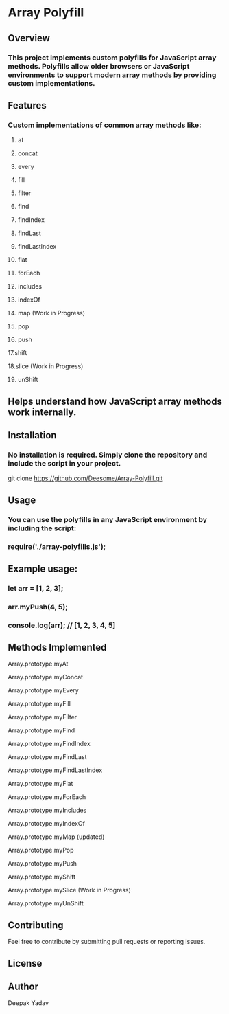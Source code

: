# Array Polyfill

## Overview

### This project implements custom polyfills for JavaScript array methods. Polyfills allow older browsers or JavaScript environments to support modern array methods by providing custom implementations.

## Features

### Custom implementations of common array methods like:

1. at

2. concat

3. every

4. fill

5. filter

6. find

7. findIndex

8. findLast

9. findLastIndex

10. flat

11. forEach

12. includes

13. indexOf

14. map (Work in Progress)

15. pop

16. push

17.shift

18.slice (Work in Progress)

19. unShift

## Helps understand how JavaScript array methods work internally.

## Installation

### No installation is required. Simply clone the repository and include the script in your project.

git clone https://github.com/Deesome/Array-Polyfill.git

## Usage

### You can use the polyfills in any JavaScript environment by including the script:

### require('./array-polyfills.js');

## Example usage:

### let arr = [1, 2, 3];
### arr.myPush(4, 5);
### console.log(arr); // [1, 2, 3, 4, 5]

## Methods Implemented

Array.prototype.myAt

Array.prototype.myConcat

Array.prototype.myEvery

Array.prototype.myFill

Array.prototype.myFilter

Array.prototype.myFind

Array.prototype.myFindIndex

Array.prototype.myFindLast

Array.prototype.myFindLastIndex

Array.prototype.myFlat

Array.prototype.myForEach

Array.prototype.myIncludes

Array.prototype.myIndexOf

Array.prototype.myMap (updated)

Array.prototype.myPop

Array.prototype.myPush

Array.prototype.myShift

Array.prototype.mySlice (Work in Progress)

Array.prototype.myUnShift

## Contributing

Feel free to contribute by submitting pull requests or reporting issues.

## License



## Author

Deepak Yadav
